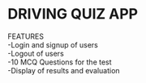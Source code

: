 # DRIVING QUIZ APP 

FEATURES\
-Login and signup of users\
-Logout of users\
-10 MCQ Questions for the test\
-Display of results and evaluation